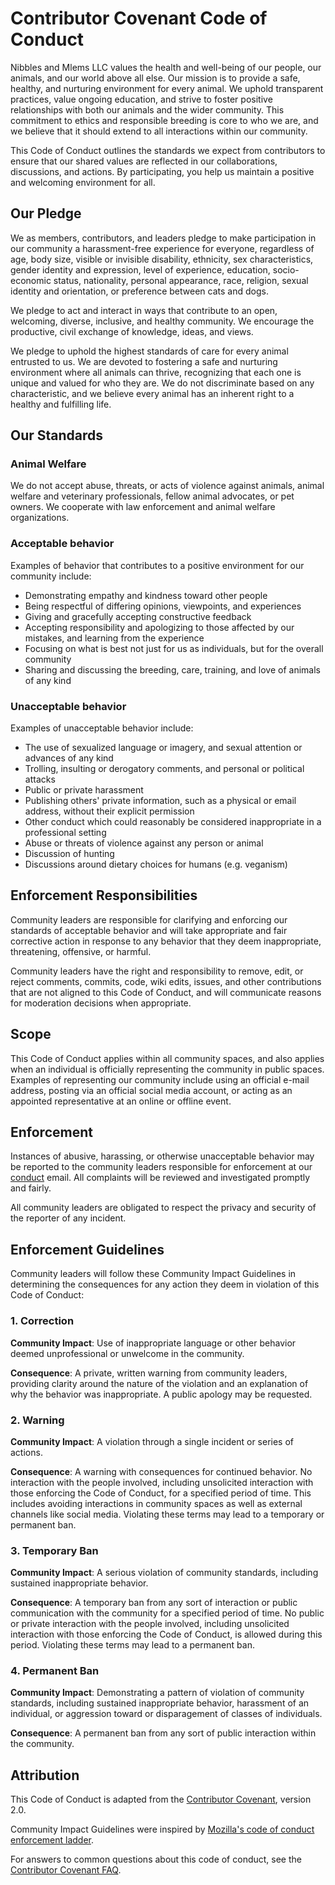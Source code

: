 # Contributor Covenant Code of Conduct

Nibbles and Mlems LLC values the health and well-being of our people, our animals, and our world above all else. Our mission is to provide a safe, healthy, and nurturing environment for every animal. We uphold transparent practices, value ongoing education, and strive to foster positive relationships with both our animals and the wider community. This commitment to ethics and responsible breeding is core to who we are, and we believe that it should extend to all interactions within our community.

This Code of Conduct outlines the standards we expect from contributors to ensure that our shared values are reflected in our collaborations, discussions, and actions. By participating, you help us maintain a positive and welcoming environment for all.

## Our Pledge

We as members, contributors, and leaders pledge to make participation in our community a harassment-free experience for everyone, regardless of age, body size, visible or invisible disability, ethnicity, sex characteristics, gender identity and expression, level of experience, education, socio-economic status, nationality, personal appearance, race, religion, sexual identity and orientation, or preference between cats and dogs.

We pledge to act and interact in ways that contribute to an open, welcoming, diverse, inclusive, and healthy community. We encourage
the productive, civil exchange of knowledge, ideas, and views.

We pledge to uphold the highest standards of care for every animal entrusted to us. We are devoted to fostering a safe and nurturing environment where all animals can thrive, recognizing that each one is unique and valued for who they are. We do not discriminate based on any characteristic, and we believe every animal has an inherent right to a healthy and fulfilling life.

## Our Standards

### Animal Welfare

We do not accept abuse, threats, or acts of violence against animals, animal welfare and veterinary professionals, fellow animal advocates, or pet owners. We cooperate with law enforcement and animal welfare organizations.

### Acceptable behavior

Examples of behavior that contributes to a positive environment for our
community include:

- Demonstrating empathy and kindness toward other people
- Being respectful of differing opinions, viewpoints, and experiences
- Giving and gracefully accepting constructive feedback
- Accepting responsibility and apologizing to those affected by our mistakes,
  and learning from the experience
- Focusing on what is best not just for us as individuals, but for the
  overall community
- Sharing and discussing the breeding, care, training, and love of animals
  of any kind

### Unacceptable behavior

Examples of unacceptable behavior include:

- The use of sexualized language or imagery, and sexual attention or
  advances of any kind
- Trolling, insulting or derogatory comments, and personal or political attacks
- Public or private harassment
- Publishing others' private information, such as a physical or email
  address, without their explicit permission
- Other conduct which could reasonably be considered inappropriate in a
  professional setting
- Abuse or threats of violence against any person or animal
- Discussion of hunting
- Discussions around dietary choices for humans (e.g. veganism)

## Enforcement Responsibilities

Community leaders are responsible for clarifying and enforcing our standards of acceptable behavior and will take appropriate and fair corrective action in response to any behavior that they deem inappropriate, threatening, offensive, or harmful.

Community leaders have the right and responsibility to remove, edit, or reject comments, commits, code, wiki edits, issues, and other contributions that are not aligned to this Code of Conduct, and will communicate reasons for moderation decisions when appropriate.

## Scope

This Code of Conduct applies within all community spaces, and also applies when an individual is officially representing the community in public spaces.
Examples of representing our community include using an official e-mail address, posting via an official social media account, or acting as an appointed representative at an online or offline event.

## Enforcement

Instances of abusive, harassing, or otherwise unacceptable behavior may be reported to the community leaders responsible for enforcement at our [conduct](mailto:conduct+github@nibblesandmlemsexotics.com) email.
All complaints will be reviewed and investigated promptly and fairly.

All community leaders are obligated to respect the privacy and security of the reporter of any incident.

## Enforcement Guidelines

Community leaders will follow these Community Impact Guidelines in determining the consequences for any action they deem in violation of this Code of Conduct:

### 1. Correction

**Community Impact**: Use of inappropriate language or other behavior deemed unprofessional or unwelcome in the community.

**Consequence**: A private, written warning from community leaders, providing clarity around the nature of the violation and an explanation of why the behavior was inappropriate. A public apology may be requested.

### 2. Warning

**Community Impact**: A violation through a single incident or series
of actions.

**Consequence**: A warning with consequences for continued behavior. No
interaction with the people involved, including unsolicited interaction with those enforcing the Code of Conduct, for a specified period of time. This includes avoiding interactions in community spaces as well as external channels like social media. Violating these terms may lead to a temporary or permanent ban.

### 3. Temporary Ban

**Community Impact**: A serious violation of community standards, including sustained inappropriate behavior.

**Consequence**: A temporary ban from any sort of interaction or public
communication with the community for a specified period of time. No public or private interaction with the people involved, including unsolicited interaction with those enforcing the Code of Conduct, is allowed during this period.
Violating these terms may lead to a permanent ban.

### 4. Permanent Ban

**Community Impact**: Demonstrating a pattern of violation of community
standards, including sustained inappropriate behavior,  harassment of an individual, or aggression toward or disparagement of classes of individuals.

**Consequence**: A permanent ban from any sort of public interaction within the community.

## Attribution

This Code of Conduct is adapted from the [Contributor Covenant](https://www.contributor-covenant.org/version/2/0/code_of_conduct.html), version 2.0.

Community Impact Guidelines were inspired by [Mozilla's code of conduct enforcement ladder](https://github.com/mozilla/diversity).

For answers to common questions about this code of conduct, see the [Contributor Covenant FAQ](https://www.contributor-covenant.org/faq). 
